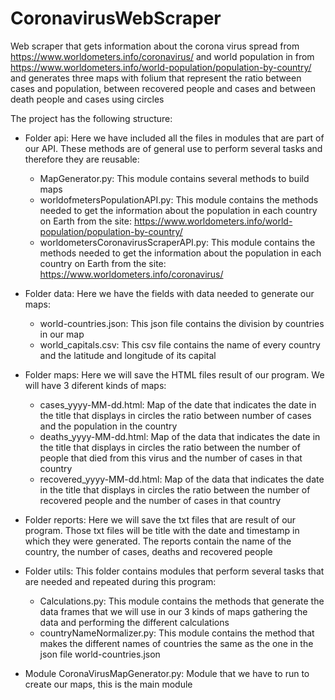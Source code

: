 # CoronavirusWebScraper
 Web scraper that gets information about the corona virus spread from https://www.worldometers.info/coronavirus/ and world population in  from https://www.worldometers.info/world-population/population-by-country/ and generates three maps with folium that represent the ratio between cases and population, between recovered people and cases and between death people and cases using circles

The project has the following structure:
 - Folder api: Here we have included all the files in modules that are part of our API. These methods are of general use to perform several tasks and therefore they are reusable:
   - MapGenerator.py: This module contains several methods to build maps
   - worldofmetersPopulationAPI.py: This module contains the methods needed to get the information about the population in each country on Earth from the site: https://www.worldometers.info/world-population/population-by-country/
   - worldometersCoronavirusScraperAPI.py: This module contains the methods needed to get the information about the population in each country on Earth from the site: https://www.worldometers.info/coronavirus/
 
 - Folder data: Here we have the fields with data needed to generate our maps:
   - world-countries.json: This json file contains the division by countries in our map
   - world_capitals.csv: This csv file contains the name of every country and the latitude and longitude of its capital
 
 - Folder maps: Here we will save the HTML files result of our program. We will have 3 diferent kinds of maps:
   - cases_yyyy-MM-dd.html: Map of the date that indicates the date in the title that displays in circles the ratio between number of cases and the population in the country
   - deaths_yyyy-MM-dd.html: Map of the data that indicates the date in the title that displays in circles the ratio between the number of people that died from this virus and the number of cases in that country
   - recovered_yyyy-MM-dd.html: Map of the data that indicates the date in the title that displays in circles the ratio between the number of recovered people and the number of cases in that country
 
 - Folder reports: Here we will save the txt files that are result of our program. Those txt files will be title with the date and timestamp in which they were generated. The reports contain the name of the country, the number of cases, deaths and recovered people
 
 - Folder utils: This folder contains modules that perform several tasks that are needed and repeated during this program:
   - Calculations.py: This module contains the methods that generate the data frames that we will use in our 3 kinds of maps gathering the data and performing the different calculations
   - countryNameNormalizer.py: This module contains the method that makes the different names of countries the same as the one in the json file world-countries.json

- Module CoronaVirusMapGenerator.py: Module that we have to run to create our maps, this is the main module
